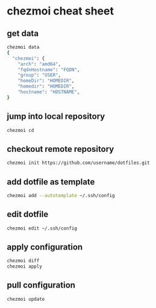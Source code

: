 # chezmoi cheat sheet

## get data

```bash
chezmoi data
{
  "chezmoi": {
    "arch": "amd64",
    "fqdnHostname": "FQDN",
    "group": "USER",
    "homeDir": "HOMEDIR",
    "homedir": "HOMEDIR",
    "hostname": "HOSTNAME",
}
```

## jump into local repository

```bash
chezmoi cd
```

## checkout remote repository

```bash
chezmoi init https://github.com/username/dotfiles.git
```

## add dotfile as template

```bash
chezmoi add --autotemplate ~/.ssh/config
```

## edit dotfile

```bash
chezmoi edit ~/.ssh/config
```

## apply configuration

```bash
chezmoi diff
chezmoi apply
```

## pull configuration

```bash
chezmoi update
```
